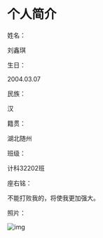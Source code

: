 # 个人简介

姓名：

刘鑫琪

生日：

2004.03.07

民族：

汉

籍贯：

湖北随州

班级：

计科32202班

座右铭：

不能打败我的，将使我更加强大。

照片：

![img](https://cdn.jsdelivr.net/gh/lxq2201/imgs@master/markdown-imgs/202212101123790.gif)

